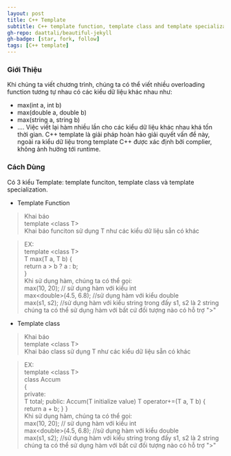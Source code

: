 ```yaml
---
layout: post
title: C++ Template
subtitle: C++ template function, template class and template specialization
gh-repo: daattali/beautiful-jekyll
gh-badge: [star, fork, follow]
tags: [C++ template]
---
```

### Giới Thiệu
Khi chúng ta viết chương trình, chúng ta có thể viết nhiều overloading function tương tự nhau có các kiểu dữ liệu khác nhau như:
* max(int a, int b)
* max(double a, double b)
* max(string a, string b)
* ....
Việc viết lại hàm nhiều lần cho các kiểu dữ liệu khác nhau khá tốn thời gian. C++ template là giải pháp hoàn hảo giải quyết vấn đề này,
ngoài ra kiểu dữ liệu trong template C++ được xác định bởi complier, không ảnh hưởng tới runtime.

### Cách Dùng

Có 3 kiểu Template: template funciton, template class và template specialization. 
* Template Function
> Khai báo  
template \<class T\>  
Khai báo funciton sử dụng T như các kiểu dữ liệu sẵn có khác

> EX:  
template \<class T\>  
T max(T a, T b) {  
  return a > b ? a : b;  
}  
Khi sử dụng hàm, chúng ta có thể gọi:  
max(10, 20); // sử dụng hàm với kiểu int  
max\<double\>(4.5, 6.8); //sử dụng hàm với kiểu double  
max(s1, s2); //sử dụng hàm với kiểu string trong đấy s1, s2 là 2 string   
chúng ta có thể sử dụng hàm với bất cứ đối tượng nào có hỗ trợ "\>"  

* Template class
> Khai báo  
template \<class T\>  
Khai báo class sử dụng T như các kiểu dữ liệu sẵn có khác

> EX:  
template \<class T\>  
class Accum  
{  
private\:  
  T total;
public\: 
  Accum(T initialize value)
  T operator\+=(T a, T b) {
    return a + b;
  }
}  
Khi sử dụng hàm, chúng ta có thể gọi:  
max(10, 20); // sử dụng hàm với kiểu int  
max\<double\>(4.5, 6.8); //sử dụng hàm với kiểu double  
max(s1, s2); //sử dụng hàm với kiểu string trong đấy s1, s2 là 2 string   
chúng ta có thể sử dụng hàm với bất cứ đối tượng nào có hỗ trợ "\>"  
